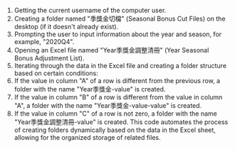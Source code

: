 1. Getting the current username of the computer user.
2. Creating a folder named "季獎金切檔" (Seasonal Bonus Cut Files) on the desktop (if it doesn't already exist).
3. Prompting the user to input information about the year and season, for example, "2020Q4".
4. Opening an Excel file named "Year季獎金調整清冊" (Year Seasonal Bonus Adjustment List).
5. Iterating through the data in the Excel file and creating a folder structure based on certain conditions:
6. If the value in column "A" of a row is different from the previous row, a folder with the name "Year季獎金-value" is created.
7. If the value in column "B" of a row is different from the value in column "A", a folder with the name "Year季獎金-value-value" is created.
8. If the value in column "C" of a row is not zero, a folder with the name "Year季獎金調整清冊-value" is created.
This code automates the process of creating folders dynamically based on the data in the Excel sheet, allowing for the organized storage of related files.
